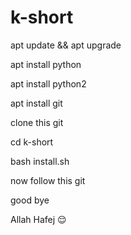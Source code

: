# k-short


apt update && apt upgrade

apt install python


apt install python2

apt install git

clone this git


cd k-short

bash install.sh


now follow this git

good bye

Allah Hafej
😌

